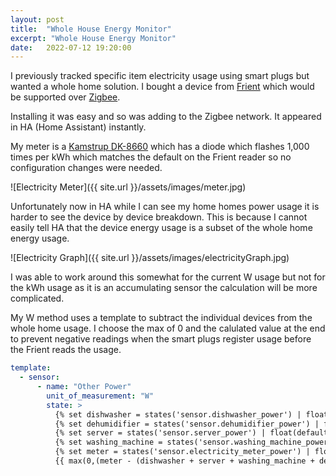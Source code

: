 ```yaml
---
layout: post
title:  "Whole House Energy Monitor"
excerpt: "Whole House Energy Monitor"
date:   2022-07-12 19:20:00
---
```


I previously tracked specific item electricity usage using smart plugs but wanted a whole home solution. I bought a device from [Frient](https://frient.com/products/electricity-meter-interface/) which would be supported over [Zigbee](https://www.zigbee2mqtt.io/devices/ZHEMI101.html).

Installing it was easy and so was adding to the Zigbee network. It appeared in HA (Home Assistant) instantly.

My meter is a [Kamstrup DK-8660](https://www.kamstrup.com/en-en/electricity-solutions/meters-devices/meters/omnipower-singlephase-meter) which has a diode which flashes 1,000 times per kWh which matches the default on the Frient reader so no configuration changes were needed.

![Electricity Meter]({{ site.url }}/assets/images/meter.jpg)

Unfortunately now in HA while I can see my home homes power usage it is harder to see the device by device breakdown. This is because I cannot easily tell HA that the device energy usage is a subset of the whole home energy usage.

![Electricity Graph]({{ site.url }}/assets/images/electricityGraph.jpg)

I was able to work around this somewhat for the current W usage but not for the kWh usage as it is an accumulating sensor the calculation will be more complicated.

My W method uses a template to subtract the individual devices from the whole home usage. I choose the max of 0 and the calulated value at the end to prevent negative readings when the smart plugs register usage before the Frient reads the usage.

```yaml
template:
  - sensor:
      - name: "Other Power"
        unit_of_measurement: "W"
        state: >
          {% set dishwasher = states('sensor.dishwasher_power') | float(default=0) %}
          {% set dehumidifier = states('sensor.dehumidifier_power') | float(default=0) %}
          {% set server = states('sensor.server_power') | float(default=0) %}
          {% set washing_machine = states('sensor.washing_machine_power') | float(default=0) %}
          {% set meter = states('sensor.electricity_meter_power') | float(default=0) %}
          {{ max(0,(meter - (dishwasher + server + washing_machine + dehumidifier))) }}
```
